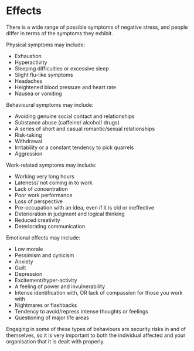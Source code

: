 [Title]: # (Effects)
[Difficulty]: # (Beginner)
[Order]: # (7)

# Effects

There is a wide range of possible symptoms of negative stress, and people differ in terms of the symptoms they exhibit.

Physical symptoms may include:

*   Exhaustion
*   Hyperactivity
*   Sleeping difficulties or excessive sleep
*   Slight flu-like symptoms
*   Headaches
*   Heightened blood pressure and heart rate
*   Nausea or vomiting

Behavioural symptoms may include:

*   Avoiding genuine social contact and relationships
*   Substance abuse (caffeine/ alcohol/ drugs)
*   A series of short and casual romantic/sexual relationships
*   Risk-taking
*   Withdrawal
*   Irritability or a constant tendency to pick quarrels
*   Aggression

Work-related symptoms may include: 

*   Working very long hours
*   Lateness/ not coming in to work
*   Lack of concentration
*   Poor work performance
*   Loss of perspective
*   Pre-occupation with an idea, even if it is old or ineffective
*   Deterioration in judgment and logical thinking
*   Reduced creativity
*   Deteriorating communication

Emotional effects may include:

*   Low morale
*   Pessimism and cynicism
*   Anxiety
*   Guilt
*   Depression
*   Excitement/hyper-activity
*   A feeling of power and invulnerability
*   Intense identification with, OR lack of compassion for those you work with
*   Nightmares or flashbacks
*   Tendency to avoid/repress intense thoughts or feelings
*   Questioning of major life areas

Engaging in some of these types of behaviours are security risks in and of themselves, so it is very important to both the individual affected and your organisation that it is dealt with properly.

